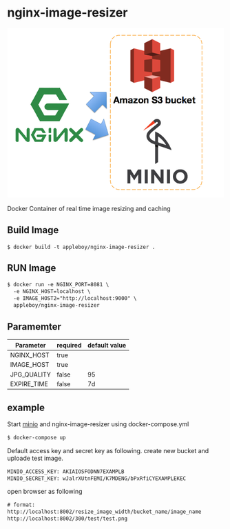 # nginx-image-resizer

<img src="./images/26946324088_5b3f0b1464_o.png">

Docker Container of real time image resizing and caching

## Build Image

```
$ docker build -t appleboy/nginx-image-resizer .
```

## RUN Image

```
$ docker run -e NGINX_PORT=8081 \
  -e NGINX_HOST=localhost \
  -e IMAGE_HOST2="http://localhost:9000" \
  appleboy/nginx-image-resizer
```

## Paramemter

| Parameter   | required | default value |
|-------------|--------|----|
| NGINX_HOST  | true   |    |
| IMAGE_HOST  | true   |    |
| JPG_QUALITY | false  | 95 |
| EXPIRE_TIME | false  | 7d |

## example

Start [minio](https://minio.io/) and nginx-image-resizer using docker-compose.yml

```sh
$ docker-compose up
```

Default access key and secret key as following. create new bucket and uploade test image.

```
MINIO_ACCESS_KEY: AKIAIOSFODNN7EXAMPLB
MINIO_SECRET_KEY: wJalrXUtnFEMI/K7MDENG/bPxRfiCYEXAMPLEKEC
```

open browser as following

```
# format: http://localhost:8002/resize_image_width/bucket_name/image_name
http://localhost:8002/300/test/test.png
```
